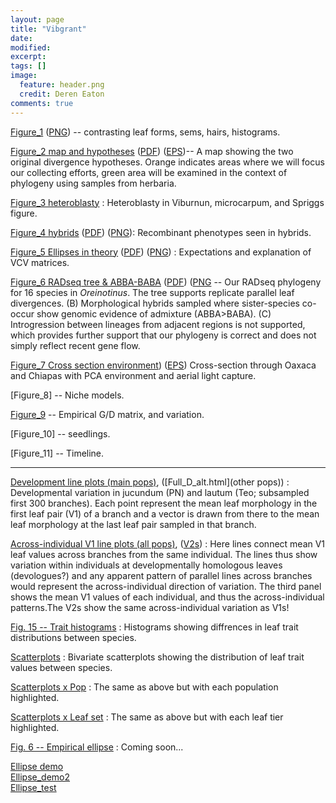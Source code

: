 ```yaml
---
layout: page
title: "Vibgrant"
date: 
modified:
excerpt:
tags: []
image: 
  feature: header.png
  credit: Deren Eaton
comments: true
---
```


[Figure_1](Figure_1_leaves2.svg) ([PNG](Figure_1_leaves2.png)) -- contrasting leaf forms, sems, hairs, histograms.  

[Figure_2 map and hypotheses](Figure_2_map2.svg) ([PDF](Figure_2_map2.pdf)) ([EPS](Figure_2_map2.eps))-- A map showing the two original divergence hypotheses. Orange indicates areas where we will focus our collecting efforts, green area will be examined in the context of phylogeny using samples from herbaria.  

[Figure_3 heteroblasty](Figure_3_hetero.png) : Heteroblasty in Viburnun, microcarpum, and Spriggs figure.   

[Figure_4 hybrids](Figure_4_hybrid.svg) ([PDF](Figure_4_hybrid.pdf)) ([PNG](Figure_4_hybrid.png)): Recombinant phenotypes seen in hybrids.  

[Figure_5 Ellipses in theory](Figure_5_Ellipsetheory3.svg) ([PDF](Figure_5_Ellipsetheory3.pdf)) ([PNG](Figure_5_Ellipsetheory3.png)) : Expectations and explanation of VCV matrices.  

[Figure_6 RADseq tree & ABBA-BABA](Figure_6_radtree.svg) ([PDF](Figure_6_radtree.pdf)) ([PNG](Figure_6_radtree.png) -- Our RADseq phylogeny for 16 species in _Oreinotinus_. The tree supports replicate parallel leaf divergences. (B) Morphological hybrids sampled where sister-species co-occur show genomic evidence of admixture (ABBA>BABA). (C) Introgression between lineages from adjacent regions is not supported, which provides further support that our phylogeny is correct and does not simply reflect recent gene flow.  

[Figure_7 Cross section environment](Figure_7_cross3.pdf)) ([EPS](Figure_7_cross3.eps)) Cross-section through Oaxaca and Chiapas with PCA environment and aerial light capture.  

[Figure_8] -- Niche models.  

[Figure_9](Ellipse_Empirical.pdf) -- Empirical G/D matrix, and variation.  

[Figure_10] -- seedlings.  

[Figure_11] -- Timeline.  


------------------------------------------   



[Development line plots (main pops)](Full_D.html), ([Full_D_alt.html](other pops)) : Developmental variation in jucundum (PN) and lautum (Teo; subsampled first 300 branches). Each point represent the mean leaf morphology in the first leaf pair (V1) of a branch and a vector is drawn from there to the mean leaf morphology at the last leaf pair sampled in that branch.  

[Across-individual V1 line plots (all pops)](Full_I1.html), ([V2s](Full_I2.html)) : Here lines connect mean V1 leaf values across branches from the same individual. The lines thus show variation within individuals at developmentally homologous leaves (devologues?) and any apparent pattern of parallel lines across branches would represent the across-individual direction of variation. The third panel shows the mean V1 values of each individual, and thus the across-individual patterns.The V2s show the same across-individual variation as V1s!


[Fig. 15 -- Trait histograms](Full_H.html) : Histograms showing diffrences in leaf trait distributions between species.  

[Scatterplots](Full_S.html) : Bivariate scatterplots showing the distribution of leaf trait values between species.  

[Scatterplots x Pop](Full_S_pops.html) : The same as above but with each population highlighted.  

[Scatterplots x Leaf set](Full_S_tiers.html) : The same as above but with each leaf tier highlighted.  

[Fig. 6 -- Empirical ellipse]() : Coming soon...


[Ellipse demo](Ellipse_demo.html)  
[Ellipse_demo2](Ellipse_demo2.html)  
[Ellipse_test](Ellipse_testing.html)









